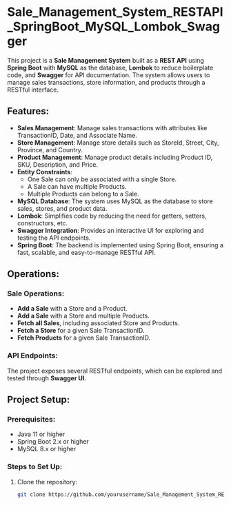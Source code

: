 # Sale_Management_System_RESTAPI_SpringBoot_MySQL_Lombok_Swagger

This project is a **Sale Management System** built as a **REST API** using **Spring Boot** with **MySQL** as the database, **Lombok** to reduce boilerplate code, and **Swagger** for API documentation. The system allows users to manage sales transactions, store information, and products through a RESTful interface.

## Features:
- **Sales Management**: Manage sales transactions with attributes like TransactionID, Date, and Associate Name.
- **Store Management**: Manage store details such as StoreId, Street, City, Province, and Country.
- **Product Management**: Manage product details including Product ID, SKU, Description, and Price.
- **Entity Constraints**:
  - One Sale can only be associated with a single Store.
  - A Sale can have multiple Products.
  - Multiple Products can belong to a Sale.
- **MySQL Database**: The system uses MySQL as the database to store sales, stores, and product data.
- **Lombok**: Simplifies code by reducing the need for getters, setters, constructors, etc.
- **Swagger Integration**: Provides an interactive UI for exploring and testing the API endpoints.
- **Spring Boot**: The backend is implemented using Spring Boot, ensuring a fast, scalable, and easy-to-manage RESTful API.

## Operations:

### Sale Operations:
- **Add a Sale** with a Store and a Product.
- **Add a Sale** with a Store and multiple Products.
- **Fetch all Sales**, including associated Store and Products.
- **Fetch a Store** for a given Sale TransactionID.
- **Fetch Products** for a given Sale TransactionID.

### API Endpoints:
The project exposes several RESTful endpoints, which can be explored and tested through **Swagger UI**.

## Project Setup:

### Prerequisites:
- Java 11 or higher
- Spring Boot 2.x or higher
- MySQL 8.x or higher

### Steps to Set Up:
1. Clone the repository:
   ```bash
   git clone https://github.com/yourusername/Sale_Management_System_RESTAPI_SpringBoot_MySQL_Lombok_Swagger.git
